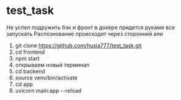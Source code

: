 # test_task
Не успел подружить бэк и фронт в докере придется руками все запускать 
Распознование происходит через сторонний апи
1) git clone https://github.com/husia777/test_task.git
2) cd frontend
3) npm start
4) открываем новый терминал
5) cd backend
6) source venv/bin/activate
7) cd app
8) uvicorn main:app --reload

